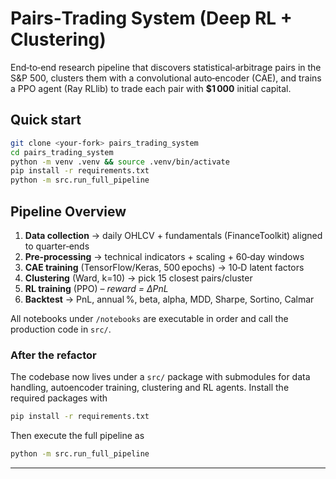 
# Pairs‑Trading System (Deep RL + Clustering)

End‑to‑end research pipeline that discovers statistical‑arbitrage pairs in the S&P 500, clusters them with a convolutional auto‑encoder (CAE), and trains a PPO agent (Ray RLlib) to trade each pair with **$1 000** initial capital.

## Quick start

```bash
git clone <your‑fork> pairs_trading_system
cd pairs_trading_system
python -m venv .venv && source .venv/bin/activate
pip install -r requirements.txt
python -m src.run_full_pipeline
```

## Pipeline Overview

1. **Data collection** → daily OHLCV + fundamentals (FinanceToolkit) aligned to quarter‑ends  
2. **Pre‑processing** → technical indicators + scaling + 60‑day windows  
3. **CAE training** (TensorFlow/Keras, 500 epochs) → 10‑D latent factors  
4. **Clustering** (Ward, k=10) → pick 15 closest pairs/cluster  
5. **RL training** (PPO) – *reward = ΔPnL*  
6. **Backtest** → PnL, annual %, beta, alpha, MDD, Sharpe, Sortino, Calmar  

All notebooks under `/notebooks` are executable in order and call the production code in `src/`.

### After the refactor

The codebase now lives under a `src/` package with submodules for data
handling, autoencoder training, clustering and RL agents.  Install the
required packages with

```bash
pip install -r requirements.txt
```

Then execute the full pipeline as

```bash
python -m src.run_full_pipeline
```

---

